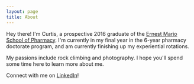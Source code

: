 ```yaml
---
layout: page
title: About
---
```


Hey there! I'm Curtis, a prospective 2016 graduate of the [Ernest Mario School of Pharmacy](http://pharmacy.rutgers.edu). I'm currently in my final year in the 6-year pharmacy doctorate program, and am currently finishing up my experiential rotations.


My passions include rock climbing and photography.
I hope you'll spend some time here to learn more about me.

Connect with me on [LinkedIn](http://www.linkedin.com/in/curtislipharmd)!